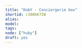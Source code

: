 ```yaml
---
title: "HubY - Conciergerie box"
shortid: rJ00kK7IW
alias:
model:
tags:
node: ["huby"]
draft: yes
---
```

